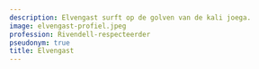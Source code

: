 ```yaml
---
description: Elvengast surft op de golven van de kali joega.
image: elvengast-profiel.jpeg
profession: Rivendell-respecteerder
pseudonym: true
title: Elvengast
---
```

